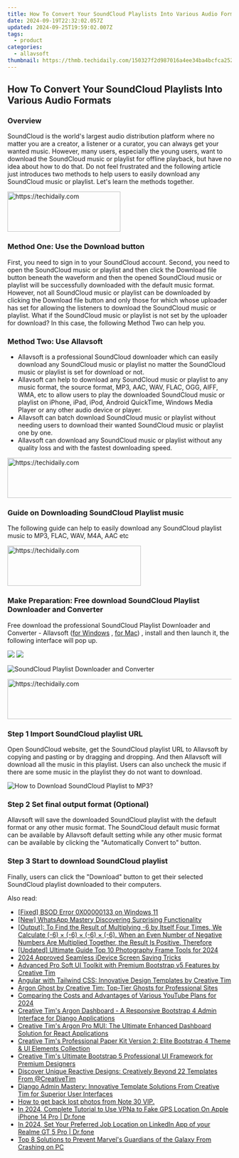 ```yaml
---
title: How To Convert Your SoundCloud Playlists Into Various Audio Formats
date: 2024-09-19T22:32:02.057Z
updated: 2024-09-25T19:59:02.007Z
tags:
  - product
categories:
  - allavsoft
thumbnail: https://thmb.techidaily.com/150327f2d987016a4ee34ba4bcfca25233b747d0406c31e769e57594f793215f.jpg
---
```


## How To Convert Your SoundCloud Playlists Into Various Audio Formats

### Overview

SoundCloud is the world's largest audio distribution platform where no matter you are a creator, a listener or a curator, you can always get your wanted music. However, many users, especially the young users, want to download the SoundCloud music or playlist for offline playback, but have no idea about how to do that. Do not feel frustrated and the following article just introduces two methods to help users to easily download any SoundCloud music or playlist. Let's learn the methods together.

<!-- affiliate ads begin -->
<a href="https://25home.pxf.io/c/5597632/2148641/16836" target="_top" id="2148641">
  <img src="//a.impactradius-go.com/display-ad/16836-2148641" border="0" alt="https://techidaily.com" width="254" height="90"/>
</a>
<img height="0" width="0" src="https://25home.pxf.io/i/5597632/2148641/16836" style="position:absolute;visibility:hidden;" border="0" />
<!-- affiliate ads end -->

### Method One: Use the Download button

First, you need to sign in to your SoundCloud account. Second, you need to open the SoundCloud music or playlist and then click the Download file button beneath the waveform and then the opened SoundCloud music or playlist will be successfully downloaded with the default music format. However, not all SoundCloud music or playlist can be downloaded by clicking the Download file button and only those for which whose uploader has set for allowing the listeners to download the SoundCloud music or playlist. What if the SoundCloud music or playlist is not set by the uploader for download? In this case, the following Method Two can help you.

### Method Two: Use Allavsoft

* Allavsoft is a professional SoundCloud downloader which can easily download any SoundCloud music or playlist no matter the SoundCloud music or playlist is set for download or not.
* Allavsoft can help to download any SoundCloud music or playlist to any music format, the source format, MP3, AAC, WAV, FLAC, OGG, AIFF, WMA, etc to allow users to play the downloaded SoundCloud music or playlist on iPhone, iPad, iPod, Android QuickTime, Windows Media Player or any other audio device or player.
* Allavsoft can batch download SoundCloud music or playlist without needing users to download their wanted SoundCloud music or playlist one by one.
* Allavsoft can download any SoundCloud music or playlist without any quality loss and with the fastest downloading speed.

<!-- affiliate ads begin -->
<a href="https://appsumo.8odi.net/c/5597632/2052060/7443" target="_top" id="2052060">
  <img src="//a.impactradius-go.com/display-ad/7443-2052060" border="0" alt="https://techidaily.com" width="728" height="90"/>
</a>
<img height="0" width="0" src="https://appsumo.8odi.net/i/5597632/2052060/7443" style="position:absolute;visibility:hidden;" border="0" />
<!-- affiliate ads end -->

### Guide on Downloading SoundCloud Playlist music

The following guide can help to easily download any SoundCloud playlist music to MP3, FLAC, WAV, M4A, AAC etc

<!-- affiliate ads begin -->
<a href="https://review-au.sjv.io/c/5597632/2098704/14409" target="_top" id="2098704">
  <img src="//a.impactradius-go.com/display-ad/14409-2098704" border="0" alt="https://techidaily.com" width="300" height="90"/>
</a>
<img height="0" width="0" src="https://review-au.sjv.io/i/5597632/2098704/14409" style="position:absolute;visibility:hidden;" border="0" />
<!-- affiliate ads end -->

### Make Preparation: Free download SoundCloud Playlist Downloader and Converter

Free download the professional SoundCloud Playlist Downloader and Converter - Allavsoft ([for Windows](https://tools.techidaily.com/allavsoft/products/) , [for Mac](https://tools.techidaily.com/allavsoft/products/)) , install and then launch it, the following interface will pop up.

[![](https://www.allavsoft.com/how-to/../images/how-to/free-download-win.jpg)](https://tools.techidaily.com/allavsoft/products/) [![](https://www.allavsoft.com/how-to/../images/how-to/free-download-mac.jpg)](https://tools.techidaily.com/allavsoft/products/)

![SoundCloud Playlist Downloader and Converter](https://www.allavsoft.com/how-to/../images/allavsoft/screen-shot-600.jpg)

<!-- affiliate ads begin -->
<a href="https://ephamedtechinc.pxf.io/c/5597632/2137214/26400" target="_top" id="2137214">
  <img src="//a.impactradius-go.com/display-ad/26400-2137214" border="0" alt="https://techidaily.com" width="728" height="90"/>
</a>
<img height="0" width="0" src="https://ephamedtechinc.pxf.io/i/5597632/2137214/26400" style="position:absolute;visibility:hidden;" border="0" />
<!-- affiliate ads end -->

### Step 1 Import SoundCloud playlist URL

Open SoundCloud website, get the SoundCloud playlist URL to Allavsoft by copying and pasting or by dragging and dropping. And then Allavsoft will download all the music in this playlist. Users can also uncheck the music if there are some music in the playlist they do not want to download.

![How to Download SoundCloud Playlist to MP3?](https://www.allavsoft.com/how-to/../images/how-to/download-rtmp-video/download-rtmp-video.jpg)

### Step 2 Set final output format (Optional)

Allavsoft will save the downloaded SoundCloud playlist with the default format or any other music format. The SoundCloud default music format can be available by Allavsoft default setting while any other music format can be available by clicking the "Automatically Convert to" button.

### Step 3 Start to download SoundCloud playlist

Finally, users can click the "Download" button to get their selected SoundCloud playlist downloaded to their computers.

<ins class="adsbygoogle"
     style="display:block"
     data-ad-format="autorelaxed"
     data-ad-client="ca-pub-7571918770474297"
     data-ad-slot="1223367746"></ins>

<ins class="adsbygoogle"
     style="display:block"
     data-ad-client="ca-pub-7571918770474297"
     data-ad-slot="8358498916"
     data-ad-format="auto"
     data-full-width-responsive="true"></ins>

<span class="atpl-alsoreadstyle">Also read:</span>
<div><ul>
<li><a href="https://blue-screen-error.techidaily.com/fixed-bsod-error-0x00000133-on-windows-11/"><u>[Fixed] BSOD Error 0X00000133 on Windows 11</u></a></li>
<li><a href="https://article-tips.techidaily.com/new-whatsapp-mastery-discovering-surprising-functionality/"><u>[New] WhatsApp Mastery Discovering Surprising Functionality</u></a></li>
<li><a href="https://driver-download.techidaily.com/output-to-find-the-result-of-multiplying-6-by-itself-four-times-we-calculate-6-6-6-6-when-an-even-number-of-negative-numbers-are-multiplied-together-the-res290/"><u>[Output]: To Find the Result of Multiplying -6 by Itself Four Times, We Calculate (-6) × (-6) × (-6) × (-6). When an Even Number of Negative Numbers Are Multiplied Together, the Result Is Positive. Therefore</u></a></li>
<li><a href="https://article-helps.techidaily.com/updated-ultimate-guide-top-10-photography-frame-tools-for-2024/"><u>[Updated] Ultimate Guide Top 10 Photography Frame Tools for 2024</u></a></li>
<li><a href="https://remote-screen-capture.techidaily.com/2024-approved-seamless-idevice-screen-saving-tricks/"><u>2024 Approved Seamless iDevice Screen Saving Tricks</u></a></li>
<li><a href="https://win-news.techidaily.com/advanced-pro-soft-ui-toolkit-with-premium-bootstrap-v5-features-by-creative-tim/"><u>Advanced Pro Soft UI Toolkit with Premium Bootstrap v5 Features by Creative Tim</u></a></li>
<li><a href="https://win-news.techidaily.com/angular-with-tailwind-css-innovative-design-templates-by-creative-tim/"><u>Angular with Tailwind CSS: Innovative Design Templates by Creative Tim</u></a></li>
<li><a href="https://win-news.techidaily.com/argon-ghost-by-creative-tim-top-tier-ghosts-for-professional-sites/"><u>Argon Ghost by Creative Tim: Top-Tier Ghosts for Professional Sites</u></a></li>
<li><a href="https://youtube-sure.techidaily.com/ring-the-costs-and-advantages-of-various-youtube-plans-for-2024/"><u>Comparing the Costs and Advantages of Various YouTube Plans for 2024</u></a></li>
<li><a href="https://win-news.techidaily.com/creative-tims-argon-dashboard-a-responsive-bootstrap-4-admin-interface-for-django-applications/"><u>Creative Tim's Argon Dashboard - A Responsive Bootstrap 4 Admin Interface for Django Applications</u></a></li>
<li><a href="https://win-news.techidaily.com/creative-tims-argon-pro-mui-the-ultimate-enhanced-dashboard-solution-for-react-applications/"><u>Creative Tim's Argon Pro MUI: The Ultimate Enhanced Dashboard Solution for React Applications</u></a></li>
<li><a href="https://win-news.techidaily.com/creative-tims-professional-paper-kit-version-2-elite-bootstrap-4-theme-and-ui-elements-collection/"><u>Creative Tim's Professional Paper Kit Version 2: Elite Bootstrap 4 Theme & UI Elements Collection</u></a></li>
<li><a href="https://win-news.techidaily.com/creative-tims-ultimate-bootstrap-5-professional-ui-framework-for-premium-designers/"><u>Creative Tim's Ultimate Bootstrap 5 Professional UI Framework for Premium Designers</u></a></li>
<li><a href="https://win-news.techidaily.com/discover-unique-reactive-designs-creatively-beyond-22-templates-from-creativetim/"><u>Discover Unique Reactive Designs: Creatively Beyond 22 Templates From @CreativeTim</u></a></li>
<li><a href="https://win-news.techidaily.com/django-admin-mastery-innovative-template-solutions-from-creative-tim-for-superior-user-interfaces/"><u>Django Admin Mastery: Innovative Template Solutions From Creative Tim for Superior User Interfaces</u></a></li>
<li><a href="https://blog-min.techidaily.com/how-to-get-back-lost-photos-from-note-30-vip-by-fonelab-android-recover-photos/"><u>How to get back lost photos from Note 30 VIP.</u></a></li>
<li><a href="https://review-topics.techidaily.com/in-2024-complete-tutorial-to-use-vpna-to-fake-gps-location-on-apple-iphone-14-pro-drfone-by-drfone-virtual-ios/"><u>In 2024, Complete Tutorial to Use VPNa to Fake GPS Location On Apple iPhone 14 Pro | Dr.fone</u></a></li>
<li><a href="https://location-social.techidaily.com/in-2024-set-your-preferred-job-location-on-linkedin-app-of-your-realme-gt-5-pro-drfone-by-drfone-virtual-android/"><u>In 2024, Set Your Preferred Job Location on LinkedIn App of your Realme GT 5 Pro | Dr.fone</u></a></li>
<li><a href="https://win-solutions.techidaily.com/top-8-solutions-to-prevent-marvels-guardians-of-the-galaxy-from-crashing-on-pc/"><u>Top 8 Solutions to Prevent Marvel's Guardians of the Galaxy From Crashing on PC</u></a></li>
</ul></div>

